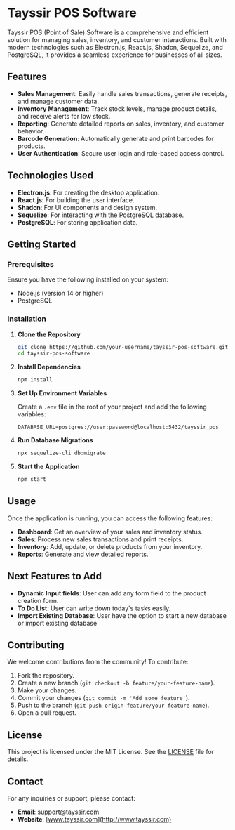 # Tayssir POS Software

Tayssir POS (Point of Sale) Software is a comprehensive and efficient solution for managing sales, inventory, and customer interactions. Built with modern technologies such as Electron.js, React.js, Shadcn, Sequelize, and PostgreSQL, it provides a seamless experience for businesses of all sizes.

## Features

- **Sales Management**: Easily handle sales transactions, generate receipts, and manage customer data.
- **Inventory Management**: Track stock levels, manage product details, and receive alerts for low stock.
- **Reporting**: Generate detailed reports on sales, inventory, and customer behavior.
- **Barcode Generation**: Automatically generate and print barcodes for products.
- **User Authentication**: Secure user login and role-based access control.

## Technologies Used

- **Electron.js**: For creating the desktop application.
- **React.js**: For building the user interface.
- **Shadcn**: For UI components and design system.
- **Sequelize**: For interacting with the PostgreSQL database.
- **PostgreSQL**: For storing application data.

## Getting Started

### Prerequisites

Ensure you have the following installed on your system:

- Node.js (version 14 or higher)
- PostgreSQL

### Installation

1. **Clone the Repository**

   ```sh
   git clone https://github.com/your-username/tayssir-pos-software.git
   cd tayssir-pos-software
   ```

2. **Install Dependencies**

   ```sh
   npm install
   ```

3. **Set Up Environment Variables**

   Create a `.env` file in the root of your project and add the following variables:

   ```env
   DATABASE_URL=postgres://user:password@localhost:5432/tayssir_pos
   ```

4. **Run Database Migrations**

   ```sh
   npx sequelize-cli db:migrate
   ```

5. **Start the Application**

   ```sh
   npm start
   ```

## Usage

Once the application is running, you can access the following features:

- **Dashboard**: Get an overview of your sales and inventory status.
- **Sales**: Process new sales transactions and print receipts.
- **Inventory**: Add, update, or delete products from your inventory.
- **Reports**: Generate and view detailed reports.

## Next Features to Add
- **Dynamic Input fields**: User can add any form field to the product creation form.
- **To Do List**: User can write down today's tasks easily.
- **Import Existing Database**: User have the option to start a new database or import existing database
## Contributing

We welcome contributions from the community! To contribute:

1. Fork the repository.
2. Create a new branch (`git checkout -b feature/your-feature-name`).
3. Make your changes.
4. Commit your changes (`git commit -m 'Add some feature'`).
5. Push to the branch (`git push origin feature/your-feature-name`).
6. Open a pull request.

## License

This project is licensed under the MIT License. See the [LICENSE](LICENSE) file for details.

## Contact

For any inquiries or support, please contact:

- **Email**: support@tayssir.com
- **Website**: [www.tayssir.com](http://www.tayssir.com)
